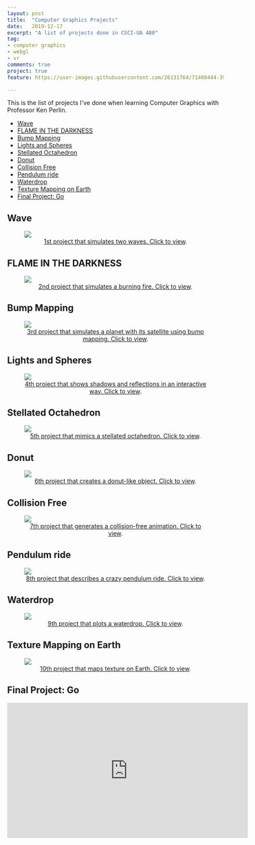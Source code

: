 ```yaml
---
layout: post
title:  "Computer Graphics Projects"
date:   2019-12-17
excerpt: "A list of projects done in CSCI-UA 480"
tag:
- computer graphics
- webgl
- vr
comments: true
project: true
feature: https://user-images.githubusercontent.com/26131764/71408444-39275a00-2679-11ea-950f-f28ea7eaa948.png

---
```


This is the list of projects I've done when learning Computer Graphics with Professor Ken Perlin.

- [Wave](#wave)
- [FLAME IN THE DARKNESS](#flame-in-the-darkness)
- [Bump Mapping](#bump-mapping)
- [Lights and Spheres](#lights-and-spheres)
- [Stellated Octahedron](#stellated-octahedron)
- [Donut](#donut)
- [Collision Free](#collision-free)
- [Pendulum ride](#pendulum-ride)
- [Waterdrop](#waterdrop)
- [Texture Mapping on Earth](#texture-mapping-on-earth)
- [Final Project: Go](#final-project-go)

## Wave

<figure>
	<a href="https://graphics.anpu.live/shader1"><img src="https://user-images.githubusercontent.com/26131764/71409053-2ada3d80-267b-11ea-94c9-ba71dbc1811c.png"></a>
    <center>
	<figcaption><a href="https://graphics.anpu.live/shader1" title="">1st project that simulates two waves. Click to view</a>.</figcaption>
    </center>
</figure>

## FLAME IN THE DARKNESS

<figure>
	<a href="https://graphics.anpu.live/shader2"><img src="https://user-images.githubusercontent.com/26131764/71408874-a25b9d00-267a-11ea-9ad9-4103e5c1a3b3.png"></a>
    <center>
	<figcaption><a href="https://graphics.anpu.live/shader2" title="">2nd project that simulates a burning fire. Click to view</a>.</figcaption>
    </center>
</figure>

## Bump Mapping

<figure>
	<a href="https://graphics.anpu.live/shader3"><img src="https://user-images.githubusercontent.com/26131764/71410278-8e666a00-267f-11ea-8102-b5ba31fd2541.png"></a>
    <center>
	<figcaption><a href="https://graphics.anpu.live/shader3" title="">3rd project that simulates a planet with its satellite using bump mapping. Click to view</a>.</figcaption>
    </center>
</figure>

## Lights and Spheres

<figure>
	<a href="https://graphics.anpu.live/shader4"><img src="https://user-images.githubusercontent.com/26131764/71410380-059bfe00-2680-11ea-9f22-66fb58108ba5.png"></a>
    <center>
	<figcaption><a href="https://graphics.anpu.live/shader4" title="">4th project that shows shadows and reflections in an interactive way. Click to view</a>.</figcaption>
    </center>
</figure>

## Stellated Octahedron

<figure>
	<a href="https://graphics.anpu.live/shader5"><img src="https://user-images.githubusercontent.com/26131764/71410470-56135b80-2680-11ea-9d80-b6f58568e5af.png"></a>
    <center>
	<figcaption><a href="https://graphics.anpu.live/shader5" title="">5th project that mimics a stellated octahedron. Click to view</a>.</figcaption>
    </center>
</figure>

## Donut

<figure>
	<a href="https://graphics.anpu.live/shader6"><img src="https://user-images.githubusercontent.com/26131764/71414199-c033fc80-2690-11ea-90ce-03740b8d65aa.png"></a>
    <center>
	<figcaption><a href="https://graphics.anpu.live/shader6" title="">6th project that creates a donut-like object. Click to view</a>.</figcaption>
    </center>
</figure>

## Collision Free

<figure>
	<a href="https://graphics.anpu.live/shader7"><img src="https://user-images.githubusercontent.com/26131764/71414286-26208400-2691-11ea-9fd8-4d5fc517e343.png"></a>
    <center>
	<figcaption><a href="https://graphics.anpu.live/shader7" title="">7th project that generates a collision-free animation. Click to view</a>.</figcaption>
    </center>
</figure>

## Pendulum ride

<figure>
	<a href="https://graphics.anpu.live/shader8"><img src="https://user-images.githubusercontent.com/26131764/71414311-50724180-2691-11ea-9b71-e658692c2ea4.png"></a>
    <center>
	<figcaption><a href="https://graphics.anpu.live/shader8" title="">8th project that describes a crazy pendulum ride. Click to view</a>.</figcaption>
    </center>
</figure>

## Waterdrop

<figure>
	<a href="https://graphics.anpu.live/shader9"><img src="https://user-images.githubusercontent.com/26131764/71414564-7f3ce780-2692-11ea-97d8-b81fab0a718a.png"></a>
    <center>
	<figcaption><a href="https://graphics.anpu.live/shader9" title="">9th project that plots a waterdrop. Click to view</a>.</figcaption>
    </center>
</figure>

## Texture Mapping on Earth

<figure>
	<a href="https://graphics.anpu.live/shader10"><img src="https://user-images.githubusercontent.com/26131764/71414665-ebb7e680-2692-11ea-9723-772eeded085a.png"></a>
    <center>
	<figcaption><a href="https://graphics.anpu.live/shader10" title="">10th project that maps texture on Earth. Click to view</a>.</figcaption>
    </center>
</figure>

## Final Project: Go

<iframe width="560" height="315" src="https://youtu.be/1zw4XugF11o" frameborder="0"> </iframe>